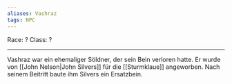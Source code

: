 ```yaml
---
aliases: Vashraz
tags: NPC
---
```

Race: ?
Class: ?

---

Vashraz war ein ehemaliger Söldner, der sein Bein verloren hatte.
Er wurde von [[John Nelson|John Silvers]] für die [[Sturmklaue]] angeworben.
Nach seinem Beitritt baute ihm Silvers ein Ersatzbein.
